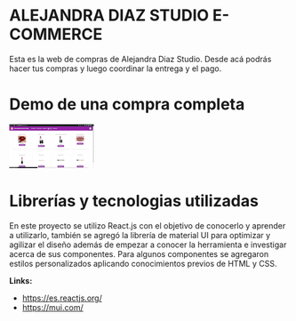 # ALEJANDRA DIAZ STUDIO E-COMMERCE

Esta es la web de compras de Alejandra Diaz Studio.
Desde acá podrás hacer tus compras y luego coordinar la entrega y el pago. 


# Demo de una compra completa 

![Demo](https://github.com/martingd77/ads-ecommerce/blob/master/public/DemoCompra.gif)




# Librerías y tecnologias utilizadas

En este proyecto se utilizo React.js con el objetivo de conocerlo y aprender a utilizarlo, también se agregó la librería de material UI para optimizar y agilizar el diseño además de empezar a conocer la herramienta e investigar acerca de sus componentes.
Para algunos componentes se agregaron estilos personalizados aplicando conocimientos previos de HTML y CSS.

**Links:**

 - https://es.reactjs.org/
 - https://mui.com/
